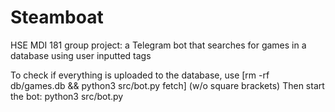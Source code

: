 # Steamboat
HSE MDI 181 group project: a Telegram bot that searches for games in a database using user inputted tags 

To check if everything is uploaded to the database, use [rm -rf db/games.db && python3 src/bot.py fetch] (w/o square brackets)
Then start the bot: python3 src/bot.py
